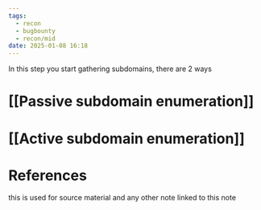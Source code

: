 ```yaml
---
tags:
  - recon
  - bugbounty
  - recon/mid
date: 2025-01-08 16:18
---
```

In this step you start gathering subdomains, there are 2 ways 
# [[Passive subdomain enumeration]]
# [[Active subdomain enumeration]]


# References
this is used for source material and any other note linked to this note
